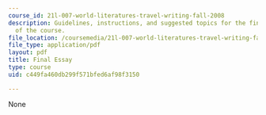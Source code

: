 ```yaml
---
course_id: 21l-007-world-literatures-travel-writing-fall-2008
description: Guidelines, instructions, and suggested topics for the final essay assignment
  of the course.
file_location: /coursemedia/21l-007-world-literatures-travel-writing-fall-2008/c449fa460db299f571bfed6af98f3150_final_essay.pdf
file_type: application/pdf
layout: pdf
title: Final Essay
type: course
uid: c449fa460db299f571bfed6af98f3150

---
```

None